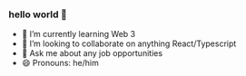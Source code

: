 ### hello world 👋

- 🌱 I’m currently learning Web 3
- 👯 I’m looking to collaborate on anything React/Typescript
- 💬 Ask me about any job opportunities
- 😄 Pronouns: he/him

